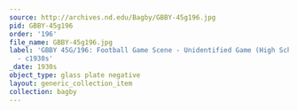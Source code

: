```yaml
---
source: http://archives.nd.edu/Bagby/GBBY-45g196.jpg
pid: GBBY-45g196
order: '196'
file_name: GBBY-45g196.jpg
label: 'GBBY 45G/196: Football Game Scene - Unidentified Game (High School game?)
  - c1930s'
_date: 1930s
object_type: glass plate negative
layout: generic_collection_item
collection: bagby
---
```

